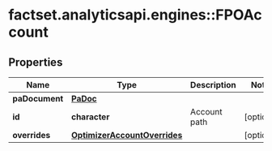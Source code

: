 # factset.analyticsapi.engines::FPOAccount

## Properties
Name | Type | Description | Notes
------------ | ------------- | ------------- | -------------
**paDocument** | [**PaDoc**](PaDoc.md) |  | 
**id** | **character** | Account path | [optional] 
**overrides** | [**OptimizerAccountOverrides**](OptimizerAccountOverrides.md) |  | [optional] 


